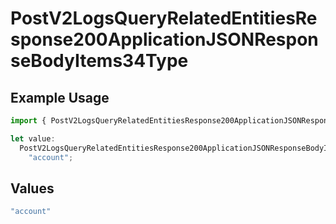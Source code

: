 # PostV2LogsQueryRelatedEntitiesResponse200ApplicationJSONResponseBodyItems34Type

## Example Usage

```typescript
import { PostV2LogsQueryRelatedEntitiesResponse200ApplicationJSONResponseBodyItems34Type } from "orq-poc-typescript-multi-env-version/models/operations";

let value:
  PostV2LogsQueryRelatedEntitiesResponse200ApplicationJSONResponseBodyItems34Type =
    "account";
```

## Values

```typescript
"account"
```